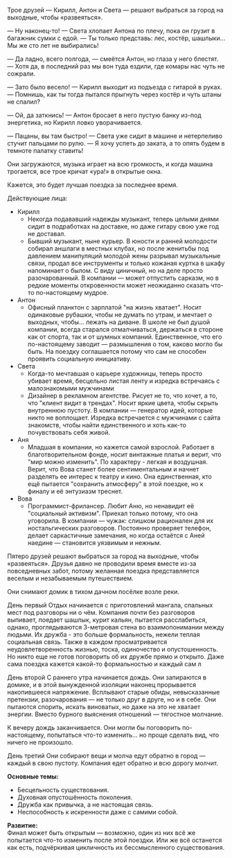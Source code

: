 Трое друзей — Кирилл, Антон и Света — решают выбраться за город на выходные, чтобы «развеяться».

— Ну наконец-то! — Света хлопает Антона по плечу, пока он грузит в багажник сумки с едой. — Ты только представь: лес, костёр, шашлыки… Мы же сто лет не выбирались!

— Да ладно, всего полгода, — смеётся Антон, но глаза у него блестят. — Хотя да, в последний раз мы вон туда ездили, где комары нас чуть не сожрали.

— Зато было весело! — Кирилл выходит из подъезда с гитарой в руках. — Помнишь, как ты тогда пытался прыгнуть через костёр и чуть штаны не спалил?

— Ой, да заткнись! — Антон бросает в него пустую банку из-под энергетика, но Кирилл ловко уворачивается.

— Пацаны, вы там быстро! — Света уже сидит в машине и нетерпеливо стучит пальцами по рулю. — Я хочу успеть до заката, а то опять будем в темноте палатку ставить!

Они загружаются, музыка играет на всю громкость, и когда машина трогается, все трое кричат «ура!» в открытые окна.

Кажется, это будет лучшая поездка за последнее время.


Действующие лица:
- Кирилл
	- Некогда подававший надежды музыкант, теперь целыми днями сидит в подработках на доставке, но даже гитару свою уже год не доставал. 
	- Бывший музыкант, ныне курьер. В юности и ранней молодости собирал аншлаги в местных клубах, но после женитьбы под давлением манипуляций молодой жены  разрывал музыкальные связи, продал все инструменты и только кожаная куртка в шкафу напоминает о былом. С виду циничный, но на деле просто разочарованный. В компании — может отпустить сарказм, но в редкие моменты откровенности может неожиданно сказать что-то по-настоящему мудрое.
- Антон
	- Офисный планктон с зарплатой "на жизнь хватает". Носит одинаковые рубашки, чтобы не думать по утрам, и мечтает о выходных, чтобы... лежать на диване. В школе не был душой компании, всегда старался отмалчиваться, держаться в стороне как от спорта, так и от шумных компаний. Единственное, что его по-настоящему заводит — размышления о том, каково могло бы быть. На поездку соглашается потому что сам не способен проявить социальную инициативу.
- Света
	- Когда-то мечтавшая о карьере художницы, теперь просто убивает время, бесцельно листая ленту и изредка встречаясь с малознакомыми мужчинами
	- Дизайнер в рекламном агентстве. Рисует не то, что хочет, а то, что "клиент видит в трендах". Носит яркие цвета, чтобы скрыть внутреннюю пустоту. В компании — генератор идей, которые никто не воплощает. Изредка встречается с мужчинами с сайта знакомств, чтобы найти единственного и хоть как-то почувствовать себя живой.
- Аня
	- Младшая в компании, но кажется самой взрослой. Работает в благотворительном фонде, носит винтажные платья и верит, что "мир можно изменить". По характеру - легкая и воздушная. Верит, что Вова станет более сентиментальным и начнет разделять ее интерес к театру и кино. Она единственная, кто ещё пытается "сохранить атмосферу" в этой поездке, но к финалу и её энтузиазм треснет.
- Вова
	- Программист-фрилансер. Любит Аню, но ненавидит её "социальный активизм". Приехал только потому, что она уговорила. В компании — чужак: слишком рационален для их ностальгических разговоров. Постоянно проверяет телефон, делает саркастичные замечания, но когда остаётся с Аней наедине — становится уязвимым и нежным.

Пятеро друзей решают выбраться за город на выходные, чтобы «развеяться». Друзья давно не проводили время вместе из-за повседневных забот, потому желанная поездка представляется веселым и незабываемым путешествием.

Они снимают домик в тихом дачном посёлке возле реки. 

День первый
Отдых начинается с приготовлений мангала, спальных мест под разговоры ни о чём. Компания почти без разговоров выпивает, поедает шашлык, курит кальян, пытается расслабиться, однако, проглядываются 3-метровая стена во взаимопонимании между людьми. Их дружба - это больше формальность, нежели теплая социальная связь. Также в каждом просматривается неудовлетворенность жизнью, тоска, одиночество и опустошенность. Но никто еще не готов поговорить об их дружбе прямо и открыто. Даже сама поездка кажется какой-то формальностью и каждый сам л

День второй
С раннего утра начинается дождь. Они запираются в домике, и в этой вынужденной изоляции наконец прорывается накопившееся напряжение. Всплывают старые обиды, невысказанные претензии, разочарования — не только друг в друге, но и в себе. Они пытаются спорить, искать виноватых, но даже на это не хватает энергии. Вместо бурного выяснения отношений — тягостное молчание.

К вечеру дождь заканчивается. Они могли бы поговорить по-настоящему, попытаться что-то изменить… но проще сделать вид, что ничего не произошло. 

День третий
Они собирают вещи и молча едут обратно в город — каждый в свою пустоту. Компания едет обратно и всю дорогу молчит.

**Основные темы:**
- Бесцельность существования.
- Духовная опустошённость поколения.
- Дружба как привычка, а не настоящая связь.
- Неспособность к искренности даже с самими собой.

**Развитие:**  
Финал может быть открытым — возможно, один из них всё же попытается что-то изменить после этой поездки. Или же всё останется как есть, подчёркивая цикличность их бессмысленного существования.